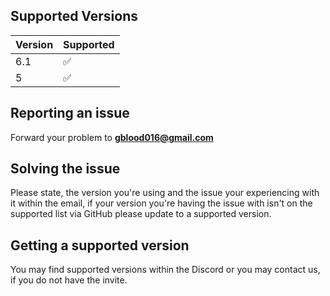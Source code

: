 ## Supported Versions

| Version | Supported          |
| ------- | ------------------ |
| 6.1   | ✅                    |
| 5   | ✅                    |

## Reporting an issue
Forward your problem to __<gblood016@gmail.com>__

## Solving the issue

Please state, the version you're using and the issue your experiencing with it within the email,
if your version you're having the issue with isn't on the supported list via GitHub please update to a supported version.

## Getting a supported version

You may find supported versions within the Discord or you may contact us,
if you do not have the invite.
